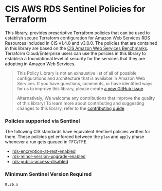 # CIS AWS RDS Sentinel Policies for Terraform
This library, provides prescriptive Terraform policies that can be used to establish secure Terraform configuration 
for Amazon Web Services RDS Resources included in CIS v1.4.0 and v3.0.0. 
The policies that are contained in this library are based on the [CIS Amazon Web Services Benchmarks](https://docs.aws.amazon.com/securityhub/latest/userguide/cis-aws-foundations-benchmark.html).
Terraform Cloud/Enterprise users can use the policies in this library to establish a foundational level of security for the services that they are 
adopting in Amazon Web Services.

> This Policy Library is not an exhaustive list of all of possible configurations and architecture that is available in Amazon Web Services. 
> If you have questions, comments, or have identified ways for us to improve this library, 
> please create [a new GitHub issue](https://github.com/hashicorp/policy-library-cis-aws-rds-terraform/issues/new/choose).
>
> Alternatively, We welcome any contributions that improve the quality of this library! 
> To learn more about contributing and suggesting changes to this library, refer to the [contributing guide](https://github.com/hashicorp/policy-library-cis-aws-rds-terraform/blob/main/CONTRIBUTING.md).

### Policies supported via Sentinel

The following CIS standards have equivalent Sentinel policies written for them. These policies get enforced between the `plan` and `apply` phase whenever a run gets queued in TFC/TFE.

- [rds-encryption-at-rest-enabled](./docs/policies/rds-encryption-at-rest-enabled.md)
- [rds-minor-version-upgrade-enabled](./docs/policies/rds-minor-version-upgrade-enabled.md)
- [rds-public-access-disabled](./docs/policies/rds-public-access-disabled.md)

### Minimum Sentinel Version Required

```pre
0.26.x
```